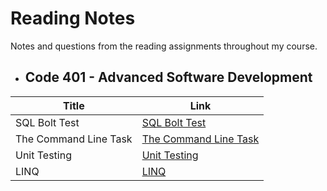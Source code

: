 # Reading Notes
Notes and questions from the reading assignments throughout my course.

- ## Code 401 - Advanced Software Development


|Title|Link|
|---------|------------|
|SQL Bolt Test|[SQL Bolt Test](/SQl/README.md)|
|The Command Line Task|[The Command Line Task](/CL/README.md)|
|Unit Testing|[Unit Testing](/Unit-Testing/README.md)|
|LINQ|[LINQ](/LINQ/README.md)|
